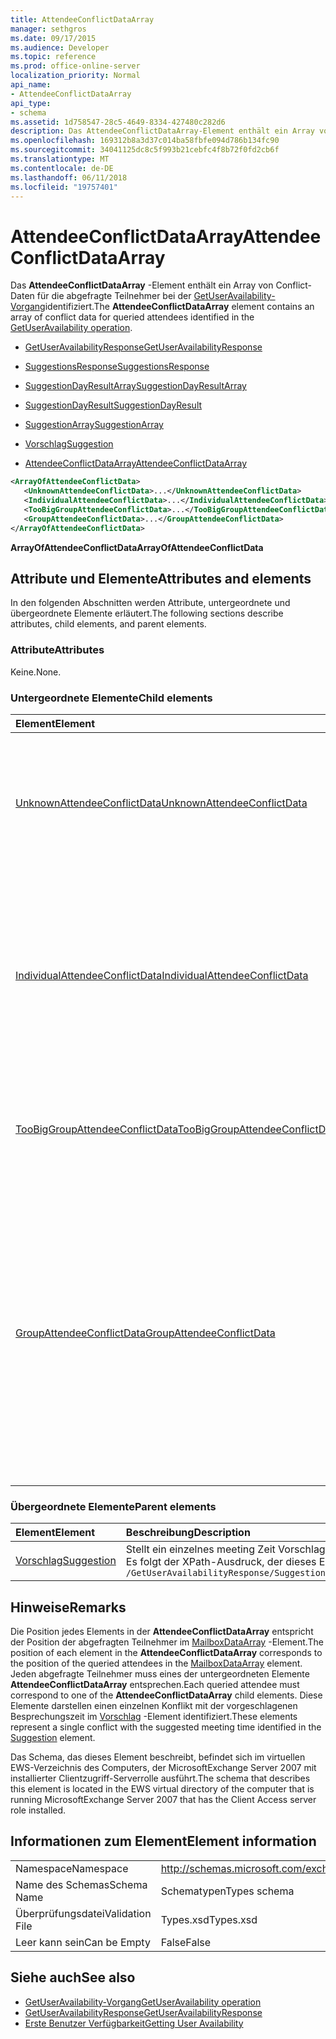 ```yaml
---
title: AttendeeConflictDataArray
manager: sethgros
ms.date: 09/17/2015
ms.audience: Developer
ms.topic: reference
ms.prod: office-online-server
localization_priority: Normal
api_name:
- AttendeeConflictDataArray
api_type:
- schema
ms.assetid: 1d758547-28c5-4649-8334-427480c282d6
description: Das AttendeeConflictDataArray-Element enthält ein Array von Conflict-Daten für die abgefragte Teilnehmer bei der Konflikte GetUserAvailability identifiziert.
ms.openlocfilehash: 169312b8a3d37c014ba58fbfe094d786b134fc90
ms.sourcegitcommit: 34041125dc8c5f993b21cebfc4f8b72f0fd2cb6f
ms.translationtype: MT
ms.contentlocale: de-DE
ms.lasthandoff: 06/11/2018
ms.locfileid: "19757401"
---
```

# <a name="attendeeconflictdataarray"></a><span data-ttu-id="5d081-103">AttendeeConflictDataArray</span><span class="sxs-lookup"><span data-stu-id="5d081-103">AttendeeConflictDataArray</span></span>

<span data-ttu-id="5d081-104">Das **AttendeeConflictDataArray** -Element enthält ein Array von Conflict-Daten für die abgefragte Teilnehmer bei der [GetUserAvailability-Vorgang](getuseravailability-operation.md)identifiziert.</span><span class="sxs-lookup"><span data-stu-id="5d081-104">The **AttendeeConflictDataArray** element contains an array of conflict data for queried attendees identified in the [GetUserAvailability operation](getuseravailability-operation.md).</span></span>
  
- [<span data-ttu-id="5d081-105">GetUserAvailabilityResponse</span><span class="sxs-lookup"><span data-stu-id="5d081-105">GetUserAvailabilityResponse</span></span>](getuseravailabilityresponse.md)
  
- [<span data-ttu-id="5d081-106">SuggestionsResponse</span><span class="sxs-lookup"><span data-stu-id="5d081-106">SuggestionsResponse</span></span>](suggestionsresponse.md)
  
- [<span data-ttu-id="5d081-107">SuggestionDayResultArray</span><span class="sxs-lookup"><span data-stu-id="5d081-107">SuggestionDayResultArray</span></span>](suggestiondayresultarray.md)
  
- [<span data-ttu-id="5d081-108">SuggestionDayResult</span><span class="sxs-lookup"><span data-stu-id="5d081-108">SuggestionDayResult</span></span>](suggestiondayresult.md)
  
- [<span data-ttu-id="5d081-109">SuggestionArray</span><span class="sxs-lookup"><span data-stu-id="5d081-109">SuggestionArray</span></span>](suggestionarray.md)
  
- [<span data-ttu-id="5d081-110">Vorschlag</span><span class="sxs-lookup"><span data-stu-id="5d081-110">Suggestion</span></span>](suggestion.md)
  
- [<span data-ttu-id="5d081-111">AttendeeConflictDataArray</span><span class="sxs-lookup"><span data-stu-id="5d081-111">AttendeeConflictDataArray</span></span>](attendeeconflictdataarray.md)
  
```xml
<ArrayOfAttendeeConflictData>
   <UnknownAttendeeConflictData>...</UnknownAttendeeConflictData>
   <IndividualAttendeeConflictData>...</IndividualAttendeeConflictData>
   <TooBigGroupAttendeeConflictData>...</TooBigGroupAttendeeConflictData>
   <GroupAttendeeConflictData>...</GroupAttendeeConflictData>
</ArrayOfAttendeeConflictData>
```

 <span data-ttu-id="5d081-112">**ArrayOfAttendeeConflictData**</span><span class="sxs-lookup"><span data-stu-id="5d081-112">**ArrayOfAttendeeConflictData**</span></span>
## <a name="attributes-and-elements"></a><span data-ttu-id="5d081-113">Attribute und Elemente</span><span class="sxs-lookup"><span data-stu-id="5d081-113">Attributes and elements</span></span>

<span data-ttu-id="5d081-114">In den folgenden Abschnitten werden Attribute, untergeordnete und übergeordnete Elemente erläutert.</span><span class="sxs-lookup"><span data-stu-id="5d081-114">The following sections describe attributes, child elements, and parent elements.</span></span>
  
### <a name="attributes"></a><span data-ttu-id="5d081-115">Attribute</span><span class="sxs-lookup"><span data-stu-id="5d081-115">Attributes</span></span>

<span data-ttu-id="5d081-116">Keine.</span><span class="sxs-lookup"><span data-stu-id="5d081-116">None.</span></span>
  
### <a name="child-elements"></a><span data-ttu-id="5d081-117">Untergeordnete Elemente</span><span class="sxs-lookup"><span data-stu-id="5d081-117">Child elements</span></span>

|<span data-ttu-id="5d081-118">**Element**</span><span class="sxs-lookup"><span data-stu-id="5d081-118">**Element**</span></span>|<span data-ttu-id="5d081-119">**Beschreibung**</span><span class="sxs-lookup"><span data-stu-id="5d081-119">**Description**</span></span>|
|:-----|:-----|
|[<span data-ttu-id="5d081-120">UnknownAttendeeConflictData</span><span class="sxs-lookup"><span data-stu-id="5d081-120">UnknownAttendeeConflictData</span></span>](unknownattendeeconflictdata.md) <br/> |<span data-ttu-id="5d081-121">Stellt einen Teilnehmer nicht aufgelöst werden oder einen Teilnehmer, der nicht auf einen Benutzer, der Verteilerliste oder der Kontakt ist dar.</span><span class="sxs-lookup"><span data-stu-id="5d081-121">Represents an unresolvable attendee or an attendee that is not a user, distribution list, or contact.</span></span>  <br/> |
|[<span data-ttu-id="5d081-122">IndividualAttendeeConflictData</span><span class="sxs-lookup"><span data-stu-id="5d081-122">IndividualAttendeeConflictData</span></span>](individualattendeeconflictdata.md) <br/> |<span data-ttu-id="5d081-123">Enthält eines Benutzers oder Kontakts Frei/Gebucht-Status für ein Time-Fenster, das zur selben Zeit als die vorgeschlagenen auftritt, Besprechungszeit im [Vorschlag](suggestion.md) -Element identifiziert.</span><span class="sxs-lookup"><span data-stu-id="5d081-123">Contains a user's or contact's free/busy status for a time window that occurs at the same time as the suggested meeting time identified in the [Suggestion](suggestion.md) element.</span></span>  <br/> |
|[<span data-ttu-id="5d081-124">TooBigGroupAttendeeConflictData</span><span class="sxs-lookup"><span data-stu-id="5d081-124">TooBigGroupAttendeeConflictData</span></span>](toobiggroupattendeeconflictdata.md) <br/> |<span data-ttu-id="5d081-125">Stellt einen Teilnehmer, die als Verteilerliste aufgelöst, die aufgrund ihrer Größe erweitern.</span><span class="sxs-lookup"><span data-stu-id="5d081-125">Represents an attendee that resolved as a distribution list that was too large to expand.</span></span>  <br/> |
|[<span data-ttu-id="5d081-126">GroupAttendeeConflictData</span><span class="sxs-lookup"><span data-stu-id="5d081-126">GroupAttendeeConflictData</span></span>](groupattendeeconflictdata.md) <br/> |<span data-ttu-id="5d081-127">Enthält Konfliktinformationen über die Anzahl von Benutzern zur Verfügung, die Anzahl der Benutzer, die Konflikte und die Anzahl der Benutzer, die nicht zu Ihrer Verfügbarkeit einsehen in einer Verteilerliste für eine vorgeschlagene Besprechungszeit verfügen aggregierte.</span><span class="sxs-lookup"><span data-stu-id="5d081-127">Contains aggregate conflict information about the number of users available, the number of users who have conflicts, and the number of users who do not have availability information in a distribution list for a suggested meeting time.</span></span>  <br/> |
   
### <a name="parent-elements"></a><span data-ttu-id="5d081-128">Übergeordnete Elemente</span><span class="sxs-lookup"><span data-stu-id="5d081-128">Parent elements</span></span>

|<span data-ttu-id="5d081-129">**Element**</span><span class="sxs-lookup"><span data-stu-id="5d081-129">**Element**</span></span>|<span data-ttu-id="5d081-130">**Beschreibung**</span><span class="sxs-lookup"><span data-stu-id="5d081-130">**Description**</span></span>|
|:-----|:-----|
|[<span data-ttu-id="5d081-131">Vorschlag</span><span class="sxs-lookup"><span data-stu-id="5d081-131">Suggestion</span></span>](suggestion.md) <br/> |<span data-ttu-id="5d081-132">Stellt ein einzelnes meeting Zeit Vorschlag.</span><span class="sxs-lookup"><span data-stu-id="5d081-132">Represents a single meeting time suggestion.</span></span>  <br/> <span data-ttu-id="5d081-133">Es folgt der XPath-Ausdruck, der dieses Element:</span><span class="sxs-lookup"><span data-stu-id="5d081-133">The following is the XPath expression to this element:</span></span>  <br/>  `/GetUserAvailabilityResponse/SuggestionsResponse/SuggestionDayResultArray/SuggestionDayResult[i]/SuggestionArray/Suggestion[i]` <br/> |
   
## <a name="remarks"></a><span data-ttu-id="5d081-134">Hinweise</span><span class="sxs-lookup"><span data-stu-id="5d081-134">Remarks</span></span>

<span data-ttu-id="5d081-135">Die Position jedes Elements in der **AttendeeConflictDataArray** entspricht der Position der abgefragten Teilnehmer im [MailboxDataArray](mailboxdataarray.md) -Element.</span><span class="sxs-lookup"><span data-stu-id="5d081-135">The position of each element in the **AttendeeConflictDataArray** corresponds to the position of the queried attendees in the [MailboxDataArray](mailboxdataarray.md) element.</span></span> <span data-ttu-id="5d081-136">Jeden abgefragte Teilnehmer muss eines der untergeordneten Elemente **AttendeeConflictDataArray** entsprechen.</span><span class="sxs-lookup"><span data-stu-id="5d081-136">Each queried attendee must correspond to one of the **AttendeeConflictDataArray** child elements.</span></span> <span data-ttu-id="5d081-137">Diese Elemente darstellen einen einzelnen Konflikt mit der vorgeschlagenen Besprechungszeit im [Vorschlag](suggestion.md) -Element identifiziert.</span><span class="sxs-lookup"><span data-stu-id="5d081-137">These elements represent a single conflict with the suggested meeting time identified in the [Suggestion](suggestion.md) element.</span></span> 
  
<span data-ttu-id="5d081-138">Das Schema, das dieses Element beschreibt, befindet sich im virtuellen EWS-Verzeichnis des Computers, der MicrosoftExchange Server 2007 mit installierter Clientzugriff-Serverrolle ausführt.</span><span class="sxs-lookup"><span data-stu-id="5d081-138">The schema that describes this element is located in the EWS virtual directory of the computer that is running MicrosoftExchange Server 2007 that has the Client Access server role installed.</span></span>
  
## <a name="element-information"></a><span data-ttu-id="5d081-139">Informationen zum Element</span><span class="sxs-lookup"><span data-stu-id="5d081-139">Element information</span></span>

|||
|:-----|:-----|
|<span data-ttu-id="5d081-140">Namespace</span><span class="sxs-lookup"><span data-stu-id="5d081-140">Namespace</span></span>  <br/> |http://schemas.microsoft.com/exchange/services/2006/types  <br/> |
|<span data-ttu-id="5d081-141">Name des Schemas</span><span class="sxs-lookup"><span data-stu-id="5d081-141">Schema Name</span></span>  <br/> |<span data-ttu-id="5d081-142">Schematypen</span><span class="sxs-lookup"><span data-stu-id="5d081-142">Types schema</span></span>  <br/> |
|<span data-ttu-id="5d081-143">Überprüfungsdatei</span><span class="sxs-lookup"><span data-stu-id="5d081-143">Validation File</span></span>  <br/> |<span data-ttu-id="5d081-144">Types.xsd</span><span class="sxs-lookup"><span data-stu-id="5d081-144">Types.xsd</span></span>  <br/> |
|<span data-ttu-id="5d081-145">Leer kann sein</span><span class="sxs-lookup"><span data-stu-id="5d081-145">Can be Empty</span></span>  <br/> |<span data-ttu-id="5d081-146">False</span><span class="sxs-lookup"><span data-stu-id="5d081-146">False</span></span>  <br/> |
   
## <a name="see-also"></a><span data-ttu-id="5d081-147">Siehe auch</span><span class="sxs-lookup"><span data-stu-id="5d081-147">See also</span></span>

- [<span data-ttu-id="5d081-148">GetUserAvailability-Vorgang</span><span class="sxs-lookup"><span data-stu-id="5d081-148">GetUserAvailability operation</span></span>](getuseravailability-operation.md) 
- [<span data-ttu-id="5d081-149">GetUserAvailabilityResponse</span><span class="sxs-lookup"><span data-stu-id="5d081-149">GetUserAvailabilityResponse</span></span>](getuseravailabilityresponse.md)
- [<span data-ttu-id="5d081-150">Erste Benutzer Verfügbarkeit</span><span class="sxs-lookup"><span data-stu-id="5d081-150">Getting User Availability</span></span>](http://msdn.microsoft.com/library/d4133fcb-9b0f-4e6b-aadf-a389da83516a%28Office.15%29.aspx)


